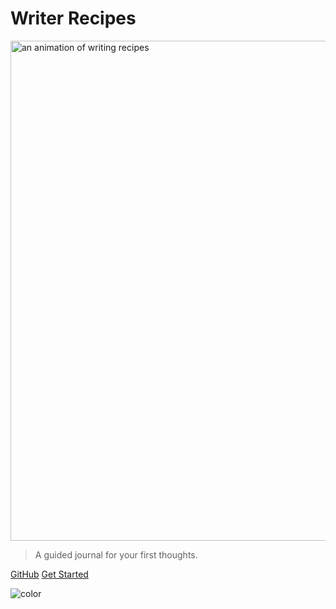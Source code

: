 # Writer Recipes
<img class="cover-logo" src="/img/intro.gif" alt="an animation of writing recipes" width="800"/>

> A guided journal for your first thoughts.

[GitHub](https://github.com/docsifyjs/docsify/)
[Get Started](#docsify)

![color](#FAA6FF)
